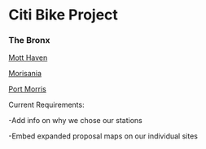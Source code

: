 #                                             Citi Bike Project
###                                                   The Bronx



[Mott Haven](https://ivybirch.github.io/Honors-Bike-Website-Test/)



[Morisania](https://yukioshimatsu.github.io/morrisania_neighborhood)



[Port Morris](https://caseywalsh22.github.io/HC1-Neighborhood)







Current Requirements:

-Add info on why we chose our stations

-Embed expanded proposal maps on our individual sites
